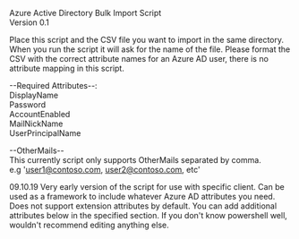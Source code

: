 Azure Active Directory Bulk Import Script  
Version 0.1

Place this script and the CSV file you want to import in the same directory. When you run the script it will ask for the name of the file. Please format the CSV with the correct attribute names for an Azure AD user, there is no attribute mapping in this script.

--Required Attributes--:  
DisplayName  
Password  
AccountEnabled  
MailNickName  
UserPrincipalName  

--OtherMails--  
This currently script only supports OtherMails separated by comma.  
e.g 'user1@contoso.com, user2@contoso.com, etc'  

09.10.19
Very early version of the script for use with specific client. Can be used as a framework to include whatever Azure AD attributes you need. Does not support extension attributes by default. You can add additional attributes below in the specified section. If you don't know powershell well, wouldn't recommend editing anything else.

